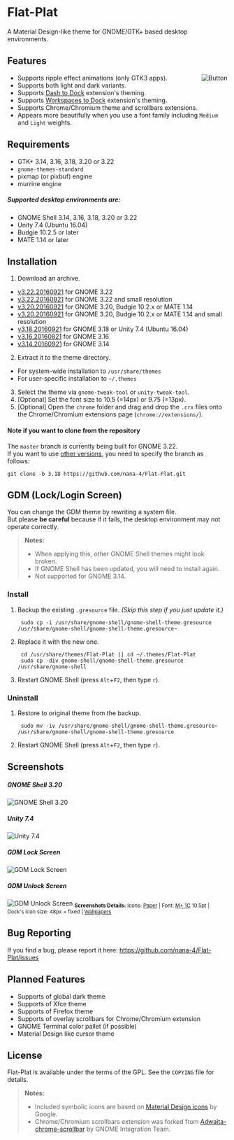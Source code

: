 Flat-Plat
=========
A Material Design-like theme for GNOME/GTK+ based desktop environments.

Features
--------
<img src="img/Button.gif" alt="Button" align="right" />

* Supports ripple effect animations (only GTK3 apps).
* Supports both light and dark variants.
* Supports [Dash to Dock](https://github.com/micheleg/dash-to-dock) extension's theming.
* Supports [Workspaces to Dock](https://github.com/passingthru67/workspaces-to-dock) extension's theming.
* Supports Chrome/Chromium theme and scrollbars extensions.
* Appears more beautifully when you use a font family including `Medium` and `Light` weights.

Requirements
------------
* GTK+ 3.14, 3.16, 3.18, 3.20 or 3.22
* `gnome-themes-standard`
* pixmap (or pixbuf) engine
* murrine engine

##### Supported desktop environments are:
* GNOME Shell 3.14, 3.16, 3.18, 3.20 or 3.22
* Unity 7.4 (Ubuntu 16.04)
* Budgie 10.2.5 or later
* MATE 1.14 or later

Installation
------------
1. Download an archive.
  * [v3.22.20160921](https://github.com/nana-4/Flat-Plat/releases/download/v3.22.20160921/Flat-Plat-3.22.20160921.tar.gz) for GNOME 3.22
  * [v3.22.20160921](https://github.com/nana-4/Flat-Plat/releases/download/v3.22.20160921/Flat-Plat-laptop-3.22.20160921.tar.gz) for GNOME 3.22 and small resolution
  * [v3.20.20160921](https://github.com/nana-4/Flat-Plat/releases/download/v3.20.20160921/Flat-Plat-3.20.20160921.tar.gz) for GNOME 3.20, Budgie 10.2.x or MATE 1.14
  * [v3.20.20160921](https://github.com/nana-4/Flat-Plat/releases/download/v3.20.20160921/Flat-Plat-laptop-3.20.20160921.tar.gz) for GNOME 3.20, Budgie 10.2.x or MATE 1.14 and small resolution
  * [v3.18.20160921](https://github.com/nana-4/Flat-Plat/releases/download/v3.18.20160921/Flat-Plat-3.18.20160921.tar.gz) for GNOME 3.18 or Unity 7.4 (Ubuntu 16.04)
  * [v3.16.20160821](https://github.com/nana-4/Flat-Plat/releases/download/v3.16.20160821/Flat-Plat-3.16.20160821.tar.gz) for GNOME 3.16
  * [v3.14.20160921](https://github.com/nana-4/Flat-Plat/releases/download/v3.14.20160921/Flat-Plat-3.14.20160921.tar.gz) for GNOME 3.14
2. Extract it to the theme directory.
  * For system-wide installation to `/usr/share/themes`
  * For user-specific installation to `~/.themes`
3. Select the theme via `gnome-tweak-tool` or `unity-tweak-tool`.
4. [Optional] Set the font size to 10.5 (=14px) or 9.75 (=13px).
5. [Optional] Open the `chrome` folder and drag and drop the `.crx` files onto the Chrome/Chromium extensions page (`chrome://extensions/`).

#### Note if you want to clone from the repository
The `master` branch is currently being built for GNOME 3.22.  
If you want to use [other versions](https://github.com/nana-4/Flat-Plat/branches/all), you need to specify the branch as follows:

    git clone -b 3.18 https://github.com/nana-4/Flat-Plat.git

GDM (Lock/Login Screen)
-----------------------
You can change the GDM theme by rewriting a system file.  
But please **be careful** because if it fails, the desktop environment may not operate correctly.
> **Notes:**
> * When applying this, other GNOME Shell themes might look broken.
> * If GNOME Shell has been updated, you will need to install again.
> * Not supported for GNOME 3.14.

### Install
1. Backup the existing `.gresource` file. _(Skip this step if you just update it.)_

        sudo cp -i /usr/share/gnome-shell/gnome-shell-theme.gresource /usr/share/gnome-shell/gnome-shell-theme.gresource~
2. Replace it with the new one.

        cd /usr/share/themes/Flat-Plat || cd ~/.themes/Flat-Plat
        sudo cp -div gnome-shell/gnome-shell-theme.gresource /usr/share/gnome-shell
3. Restart GNOME Shell (press `Alt`+`F2`, then type `r`).

### Uninstall
1. Restore to original theme from the backup.

        sudo mv -iv /usr/share/gnome-shell/gnome-shell-theme.gresource~ /usr/share/gnome-shell/gnome-shell-theme.gresource
2. Restart GNOME Shell (press `Alt`+`F2`, then type `r`).

Screenshots
-----------
##### GNOME Shell 3.20
![GNOME Shell 3.20](img/Screenshot1.png?raw=true)
##### Unity 7.4
![Unity 7.4](img/Screenshot2.png?raw=true)
##### GDM Lock Screen
![GDM Lock Screen](img/Screenshot3.png?raw=true)
##### GDM Unlock Screen
![GDM Unlock Screen](img/Screenshot4.png?raw=true)
<sub>**Screenshots Details:** Icons: [Paper](https://github.com/snwh/paper-icon-theme) | Font: [M+ 1C](https://mplus-fonts.osdn.jp/) 10.5pt | Dock's icon size: 48px + fixed | [Wallpapers](http://imgur.com/a/v2Ovx)</sub>

Bug Reporting
-------------
If you find a bug, please report it here: https://github.com/nana-4/Flat-Plat/issues

Planned Features
----------------
* Supports of global dark theme
* Supports of Xfce theme
* Supports of Firefox theme
* Supports of overlay scrollbars for Chrome/Chromium extension
* GNOME Terminal color pallet (if possible)
* Material Design like cursor theme

License
-------
Flat-Plat is available under the terms of the GPL. See the `COPYING` file for details.
> **Notes:**
> * Included symbolic icons are based on [Material Design icons](https://github.com/google/material-design-icons) by Google.
> * Chrome/Chromium scrollbars extension was forked from [Adwaita-chrome-scrollbar](https://github.com/gnome-integration-team/chrome-gnome-scrollbar) by GNOME Integration Team.

